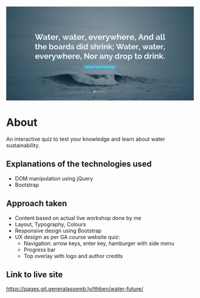 ![](./media/quote-banner.jpg)

# About
An interactive quiz to test your knowledge and learn about water sustainability.

## Explanations of the technologies used
- DOM manipulation using jQuery
- Bootstrap

## Approach taken 
- Content based on actual live workshop done by me
- Layout, Typography, Colours
- Responsive design using Bootstrap
- UX desigm as per GA course website quiz: 
    - Navigation: arrow keys, enter key, hamburger with side menu
    - Progress bar
    - Top overlay with logo and author credits
<!-- - Animations (Animista)?
- Gamification?
- Interactivity? -->

## Link to live site
https://pages.git.generalassemb.ly/lthben/water-future/

<!-- ## Unsolved problems, etc -->